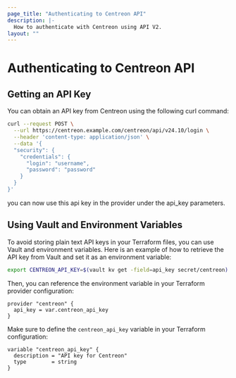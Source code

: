 ```yaml
---
page_title: "Authenticating to Centreon API"
description: |-
  How to authenticate with Centreon using API V2.
layout: ""
---
```


# Authenticating to Centreon API

## Getting an API Key

You can obtain an API key from Centreon using the following curl command:

```bash
curl --request POST \
  --url https://centreon.example.com/centreon/api/v24.10/login \
  --header 'content-type: application/json' \
  --data '{
  "security": {
    "credentials": {
      "login": "username",
      "password": "password"
    }
  }
}'
```

you can now use this api key in the provider under the api_key parameters.

## Using Vault and Environment Variables

To avoid storing plain text API keys in your Terraform files, you can use Vault and environment variables. Here is an example of how to retrieve the API key from Vault and set it as an environment variable:

```bash
export CENTREON_API_KEY=$(vault kv get -field=api_key secret/centreon)
```

Then, you can reference the environment variable in your Terraform provider configuration:

```hcl
provider "centreon" {
  api_key = var.centreon_api_key
}
```

Make sure to define the `centreon_api_key` variable in your Terraform configuration:

```hcl
variable "centreon_api_key" {
  description = "API key for Centreon"
  type        = string
}
```
